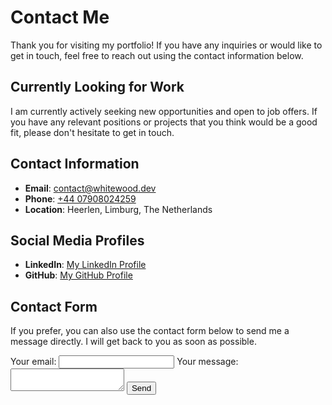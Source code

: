 # Contact Me

Thank you for visiting my portfolio! If you have any inquiries or would like to get in touch, feel free to reach out using the contact information below.

## Currently Looking for Work

I am currently actively seeking new opportunities and open to job offers. If you have any relevant positions or projects that you think would be a good fit, please don't hesitate to get in touch.


## Contact Information

- **Email**: [contact@whitewood.dev](mailto:contact@whitewood.dev)
- **Phone**: [+44 07908024259](tel:+447908024259)
- **Location**: Heerlen, Limburg, The Netherlands

## Social Media Profiles

- **LinkedIn**: [My LinkedIn Profile](https://www.linkedin.com/in/taylor-whitewood-b0872122a/)
- **GitHub**: [My GitHub Profile](https://github.com/whitezom7)

## Contact Form

If you prefer, you can also use the contact form below to send me a message directly. I will get back to you as soon as possible.

<form
  action="https://formbold.com/s/6vzg6"
  method="POST"
>
  <label>
    Your email:
    <input type="email" name="email">
  </label>
  <label>
    Your message:
    <textarea name="message"></textarea>
  </label>
  <button type="submit">Send</button>
</form>